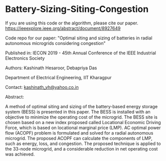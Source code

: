 # Battery-Sizing-Siting-Congestion

If you are using this code or the algorithm, please cite our paper. https://ieeexplore.ieee.org/abstract/document/8927649

Code repo for our paper: "Optimal siting and sizing of batteries in radial autonomous microgrids considering congestion"

Published in:  IECON 2019 - 45th Annual Conference of the IEEE Industrial Electronics Society

Authors: Kashinath Hesaroor, Debapriya Das

Department of Electrical Engineering, IIT Kharagpur

Contact: kashinath_vh@yahoo.co.in

Abstract:

A method of optimal siting and sizing of the battery-based energy storage system (BESS) is presented in this paper. The BESS is installed with an objective to minimize the operating cost of the microgrid. The BESS site is chosen based on a new index proposed called Locational Economic Driving Force, which is based on locational marginal price (LMP). AC optimal power flow (ACOPF) problem is formulated and solved for a radial autonomous microgrid. The proposed ACOPF can calculate the components of LMP, such as energy, loss, and congestion. The proposed technique is applied to the 33-node microgrid, and a considerable reduction in net operating cost was achieved.
